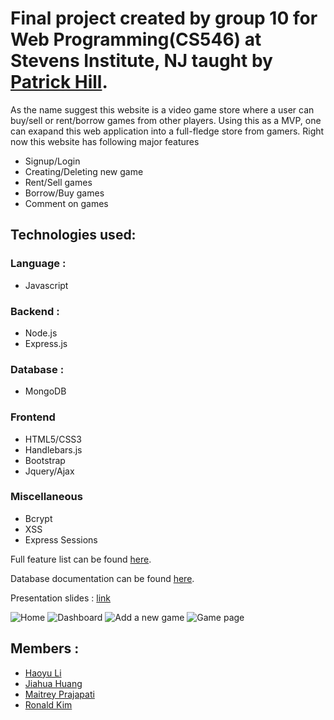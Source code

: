 # Final project created by group 10 for Web Programming(CS546) at Stevens Institute, NJ taught by [Patrick Hill](http://www.graffixnyc.com/).

As the name suggest this website is a video game store where a user can buy/sell or rent/borrow games from other players.
Using this as a MVP, one can exapand this web application into a full-fledge store from gamers. Right now this website has following major features
- Signup/Login
- Creating/Deleting new game
- Rent/Sell games
- Borrow/Buy games
- Comment on games

## Technologies used: 

### Language :
- Javascript 

### Backend : 
- Node.js 
- Express.js 

### Database : 
- MongoDB 

### Frontend 
- HTML5/CSS3 
- Handlebars.js
- Bootstrap 
- Jquery/Ajax

### Miscellaneous
- Bcrypt
- XSS
- Express Sessions

Full feature list can be found [here](https://github.com/MaitreyPrajapati/CS546-FinalProject-Group10/blob/main/Documents/Features_Documentation.pdf).

Database documentation can be found [here](https://github.com/MaitreyPrajapati/CS546-FinalProject-Group10/blob/main/Documents/DB_Proposal.pdf).

Presentation slides : [link](https://github.com/MaitreyPrajapati/CS546-FinalProject-Group10/blob/main/Documents/Pitch_Presentation.pdf)

![Home](https://github.com/MaitreyPrajapati/CS546-FinalProject-Group10/blob/main/SS/home.png)
![Dashboard](https://github.com/MaitreyPrajapati/CS546-FinalProject-Group10/blob/main/SS/dashboard.png)
![Add a new game](https://github.com/MaitreyPrajapati/CS546-FinalProject-Group10/blob/main/SS/addGame.png)
![Game page](https://github.com/MaitreyPrajapati/CS546-FinalProject-Group10/blob/main/SS/comment.png)

## Members :
- [Haoyu Li](https://github.com/hahahakkkE7)
- [Jiahua Huang](https://github.com/methenberg)
- [Maitrey Prajapati](https://github.com/MaitreyPrajapati)
- [Ronald Kim](https://github.com/rkim4)

